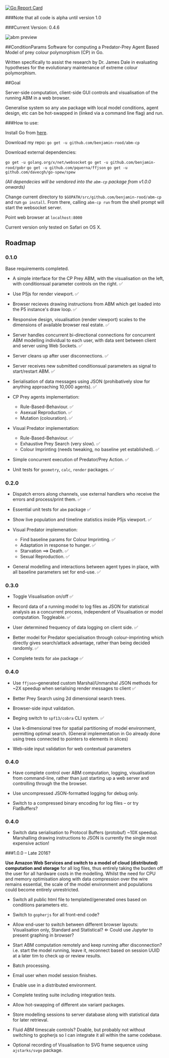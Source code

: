 [![Go Report Card](https://goreportcard.com/badge/github.com/benjamin-rood/abm-cp)](https://goreportcard.com/report/github.com/benjamin-rood/abm-cp)

[ReportCard-Url]: https://goreportcard.com/report/github.com/benjamin-rood/abm-cp
[ReportCard-Image]: https://goreportcard.com/badge/github.com/benjamin-rood/abm-cp

###Note that all code is alpha until version 1.0

###Current Version: 0.4.6

![abm preview](https://giant.gfycat.com/FondPersonalAfricanparadiseflycatcher.gif)

##ConditionParams
Software for computing a Predator-Prey Agent Based Model of prey colour polymorphism (CP) in Go. 

Written specifically to assist the research by Dr. James Dale in evaluating hypotheses for the evolutionary maintenance of extreme colour polymorphism.

##Goal

Server-side computation, client-side GUI controls and visualisation of the running ABM in a web browser.

Generalise system so any `abm` package with local model conditions, agent design, etc can be hot-swapped in (linked via a command line flag) and run.

###How to use:

Install Go from [here](https://golang.org/dl/).

Download my repo: `go get -u github.com/benjamin-rood/abm-cp`

Download external dependencies: 

`go get -u golang.org/x/net/websocket`
`go get -u github.com/benjamin-rood/gobr`
`go get -u github.com/pquerna/ffjson`
`go get -u github.com/davecgh/go-spew/spew`

*(All dependecies will be vendored into the `abm-cp` package from v1.0.0 onwards)*

Change current directory to `$GOPATH/src/github.com/benjamin-rood/abm-cp` and run `go install`.
From there, calling `abm-cp run` from the shell prompt will start the websocket server.

Point web browser at `localhost:8000`

Current version only tested on Safari on OS X.



## Roadmap

### 0.1.0
Base requirements completed.

* A simple interface for the CP Prey ABM, with the visualisation on the left, with conditionsual parameter controls on the right. :white_check_mark:

* Use P5js for render viewport. :white_check_mark:

* Browser recieves drawing instructions from ABM which get loaded into the P5 instance's draw loop. :white_check_mark:

* Responsive design, visualisation (render viewport) scales to the dimensions of available browser real estate. :white_check_mark:

* Server handles concurrent bi-directional connections for concurrent ABM modelling individual to each user, with data sent between client and server using Web Sockets. :white_check_mark:

* Server cleans up after user disconnections. :white_check_mark:

* Server receives new submitted conditionsual parameters as signal to start/restart ABM. :white_check_mark:

* Serialisation of data messages using JSON (prohibatively slow for anything approaching 10,000 agents).  :white_check_mark:

* CP Prey agents implementation:
	 * Rule-Based-Behaviour. :white_check_mark:
	 * Asexual Reproduction. :white_check_mark:
	 * Mutation (colouration). :white_check_mark:

* Visual Predator implementation:
	* Rule-Based-Behaviour. :white_check_mark:
	* Exhaustive Prey Search (very slow). :white_check_mark:
	* Colour Imprinting (needs tweaking, no baseline yet established). :white_check_mark:

* Simple concurrent execution of Predator/Prey Action. :white_check_mark:

* Unit tests for `geometry`, `calc`, `render` packages. :white_check_mark:

### 0.2.0

* Dispatch errors along channels, use external handlers who receive the errors and process/print them. :white_check_mark:

* Essential unit tests for `abm` package :white_check_mark:

* Show live population and timeline statistics inside P5js viewport. :white_check_mark:
 
* Visual Predator implemenation:
	* Find baseline params for Colour Imprinting. :white_check_mark:
	* Adaptation in response to hunger. :white_check_mark:
	* Starvation ⟹ Death. :white_check_mark:
	* Sexual Reproduction. :white_check_mark:

* General modelling and interactions between agent types in place, with all baseline parameters set for end-use. :white_check_mark:

### 0.3.0

* Toggle Visualisation on/off :white_check_mark:

* Record data of a running model to log files as JSON for statistical analysis as a concurrent process, independent of Visualisation or model computation. Toggleable. :white_check_mark:

* User determined frequency of data logging on client side. :white_check_mark:

* Better model for Predator specialisation through colour-imprinting which directly gives search/attack advantage, rather than being decided randomly. :white_check_mark:

* Complete tests for `abm` package :white_check_mark:

### 0.4.0

* Use `ffjson`–generated custom Marshal/Unmarshal JSON methods for ~2X speedup when serialising render messages to client  :white_check_mark:

* Better Prey Search using 2d dimensional search trees.

* Browser-side input validation.

* Beging switch to `spf13/cobra` CLI system. :white_check_mark:

* Use k-dimensional tree for spatial partitioning of model environment, permitting optimal search. 
(General implementation in Go already done using trees connected to pointers to elements in slices)

* Web-side input validation for web contextual parameters

### 0.4.0

* Have complete control over ABM computation, logging, visualisation from command-line, rather than just starting up a web server and controlling through the the browser.

* Use uncompressed JSON-formatted logging for debug only.

* Switch to a compressed binary encoding for log files – or try FlatBuffers?

### 0.4.0

* Switch data serialisation to Protocol Buffers (protobuf) ~10X speedup. Marshalling drawing instructions to JSON is currently the single most expensive action!

###1.0.0 – Late 2016?

**Use Amazon Web Services and switch to a model of cloud (distributed) computation and storage** for all log files, thus entirely taking the burden off the user for all hardware costs in the modelling. Whilst the need for CPU and memory optimisation along with data compression over the wire remains essential, the scale of the model environment and populations could become entirely unrestricted.

* Switch all public html file to templated/generated ones based on conditions parameters etc.

* Switch to `gopherjs` for all front-end code?

* Allow end-user to switch between different browser layouts: Visualisation only, Standard and Statistical? $\Leftarrow$ Could use *Jupyter* to present graphing in browser?

* Start ABM computation remotely and keep running after disconnection? i.e. start the model running, leave it, reconnect based on session UUID at a later tim to check up or review results.

* Batch processing.

* Email user when model session finishes.

* Enable use in a distributed environment.

* Complete testing suite including integration tests.

* Allow hot-swapping of different `abm` variant packages.

* Store modelling sessions to server database along with statistical data for later retrieval.

* Fluid ABM timescale controls?  Doable, but probably not without switching to gopherjs so I can integrate it all within the same codebase.

* Optional recording of Visualisation to SVG frame sequence using `ajstarks/svgo` package.